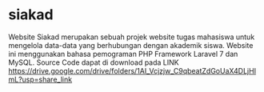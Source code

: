 # siakad
Website Siakad merupakan sebuah projek website tugas mahasiswa untuk mengelola data-data yang berhubungan dengan akademik siswa. Website ini menggunakan bahasa pemograman PHP Framework Laravel 7 dan MySQL. Source Code dapat di download pada LINK https://drive.google.com/drive/folders/1AI_Vcjzjw_C9qbeatZdGoUaX4DLjHImL?usp=share_link

